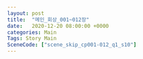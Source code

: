 ```yaml
---
layout: post
title:  "메인_회상_001~012장"
date:   2020-12-20 08:00:00 +0000
categories: Main
Tags: Story Main
SceneCode: ["scene_skip_cp001-012_q1_s10"]
---
```

